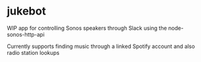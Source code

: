 # jukebot
WIP app for controlling Sonos speakers through Slack using the node-sonos-http-api

Currently supports finding music through a linked Spotify account and also radio station lookups
